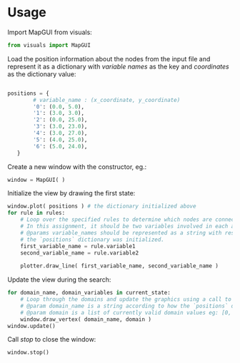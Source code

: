 # Usage

Import MapGUI from visuals:

```Python
from visuals import MapGUI
```

Load the position information about the nodes from the input file and represent it as a dictionary with *variable names* as the key and *coordinates* as the dictionary value:

```Python

positions = {
        # variable_name : (x_coordinate, y_coordinate)
        '0': (0.0, 5.0),
        '1': (3.0, 3.0),
        '2': (0.0, 25.0),
        '3': (3.0, 23.0),
        '4': (3.0, 27.0),
        '5': (4.0, 25.0),
        '6': (5.0, 24.0),
   }
```

Create a new window with the constructor, eg.:

```Python
window = MapGUI( )
```

Initialize the view by drawing the first state:

```Python
window.plot( positions ) # the dictionary initialized above
for rule in rules:
    # Loop over the specified rules to determine which nodes are connected with a line.
    # In this assignment, it should be two variables involved in each atomic rule.
    # @params variable_names should be represented as a string with respect to how 
    # the `positions` dictionary was initialized.
    first_variable_name = rule.variable1
    second_variable_name = rule.variable2
    
    plotter.draw_line( first_variable_name, second_variable_name )
```

Update the view during the search:

```Python
for domain_name, domain_variables in current_state:
    # Loop through the domains and update the graphics using a call to *draw_vertex*.
    # @param domain_name is a string according to how the `positions` dictionary was formatted
    # @param domain is a list of currently valid domain values eg: [0, 1, 2]
    window.draw_vertex( domain_name, domain )
window.update()
```

Call *stop* to close the window:

```Python
window.stop()
```
